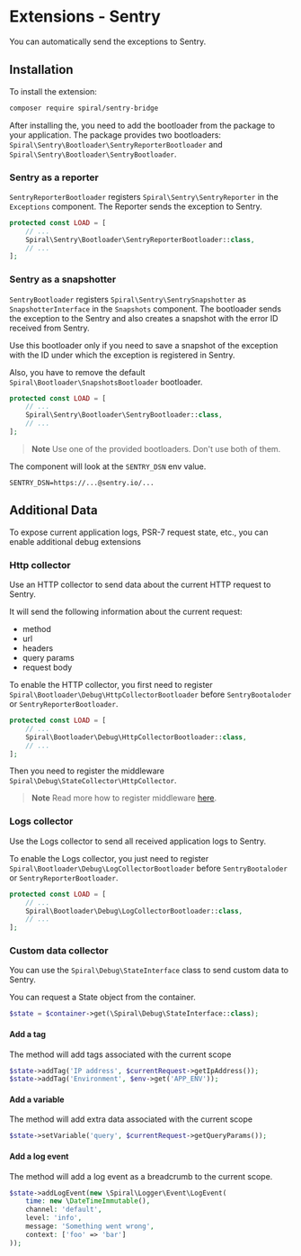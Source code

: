 # Extensions - Sentry

You can automatically send the exceptions to Sentry.

## Installation

To install the extension:

```bash
composer require spiral/sentry-bridge
```
After installing the, you need to add the bootloader from the package to your application. The package provides two 
bootloaders: `Spiral\Sentry\Bootloader\SentryReporterBootloader` and `Spiral\Sentry\Bootloader\SentryBootloader`.

### Sentry as a reporter

`SentryReporterBootloader` registers `Spiral\Sentry\SentryReporter` in the `Exceptions` component. 
The Reporter sends the exception to Sentry.

```php
protected const LOAD = [
    // ...
    Spiral\Sentry\Bootloader\SentryReporterBootloader::class,
    // ...
];
```

### Sentry as a snapshotter

`SentryBootloader` registers `Spiral\Sentry\SentrySnapshotter` as `SnapshotterInterface` in the `Snapshots` component.
The bootloader sends the exception to the Sentry and also creates a snapshot with  the error ID received from Sentry. 

Use this bootloader only if you need to save a snapshot of the exception with the ID under which the exception 
is registered in Sentry. 

Also, you have to remove the default `Spiral\Bootloader\SnapshotsBootloader` bootloader.

```php
protected const LOAD = [
    // ...
    Spiral\Sentry\Bootloader\SentryBootloader::class,
    // ...
];
```

> **Note**
> Use one of the provided bootloaders. Don't use both of them.

The component will look at the `SENTRY_DSN` env value.

```dotenv
SENTRY_DSN=https://...@sentry.io/...
```

## Additional Data

To expose current application logs, PSR-7 request state, etc., you can enable additional debug extensions

### Http collector

Use an HTTP collector to send data about the current HTTP request to Sentry.

It will send the following information about the current request:
 - method
 - url
 - headers
 - query params
 - request body

To enable the HTTP collector, you first need to register `Spiral\Bootloader\Debug\HttpCollectorBootloader` before 
`SentryBootaloder` or `SentryReporterBootloader`.

```php
protected const LOAD = [
    // ...
    Spiral\Bootloader\Debug\HttpCollectorBootloader::class, 
    // ...
];
```

Then you need to register the middleware `Spiral\Debug\StateCollector\HttpCollector`. 

> **Note**
> Read more how to register middleware [here](/http/middleware.md).


### Logs collector

Use the Logs collector to send all received application logs to Sentry.

To enable the Logs collector, you just need to register `Spiral\Bootloader\Debug\LogCollectorBootloader` before
`SentryBootaloder` or `SentryReporterBootloader`.

```php
protected const LOAD = [
    // ...
    Spiral\Bootloader\Debug\LogCollectorBootloader::class,   
    // ...
];
```

### Custom data collector

You can use the `Spiral\Debug\StateInterface` class to send custom data to Sentry.

You can request a State object from the container.

```php
$state = $container->get(\Spiral\Debug\StateInterface::class);
```

#### Add a tag

The method will add tags associated with the current scope

```php
$state->addTag('IP address', $currentRequest->getIpAddress());
$state->addTag('Environment', $env->get('APP_ENV'));
```

#### Add a variable

The method will add extra data associated with the current scope

```php
$state->setVariable('query', $currentRequest->getQueryParams());
```

#### Add a log event

The method will add a log event as a breadcrumb to the current scope.

```php
$state->addLogEvent(new \Spiral\Logger\Event\LogEvent(
    time: new \DateTimeImmutable(),
    channel: 'default',
    level: 'info',
    message: 'Something went wrong',
    context: ['foo' => 'bar']
));
```
